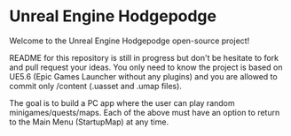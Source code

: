 Unreal Engine Hodgepodge
=============

Welcome to the Unreal Engine Hodgepodge open-source project!

README for this repository is still in progress but don't be hesitate to fork and pull request your ideas.
You only need to know the project is based on UE5.6 (Epic Games Launcher without any plugins) and you are allowed to commit only /content (.uasset and .umap files).

The goal is to build a PC app where the user can play random minigames/quests/maps.
Each of the above must have an option to return to the Main Menu (StartupMap) at any time.
